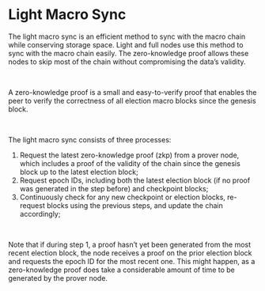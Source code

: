 # Light Macro Sync

The light macro sync is an efficient method to sync with the macro chain while conserving storage space. Light and full nodes use this method to sync with the macro chain easily. The zero-knowledge proof allows these nodes to skip most of the chain without compromising the data’s validity.

<br/>

A zero-knowledge proof is a small and easy-to-verify proof that enables the peer to verify the correctness of all election macro blocks since the genesis block.

<br/>

The light macro sync consists of three processes:

1. Request the latest zero-knowledge proof (zkp) from a prover node, which includes a proof of the validity of the chain since the genesis block up to the latest election block;
2. Request epoch IDs, including both the latest election block (if no proof was generated in the step before) and checkpoint blocks;
3. Continuously check for any new checkpoint or election blocks, re-request blocks using the previous steps, and update the chain accordingly;

<br/>

Note that if during step 1, a proof hasn’t yet been generated from the most recent election block, the node receives a proof on the prior election block and requests the epoch ID for the most recent one. This might happen, as a zero-knowledge proof does take a considerable amount of time to be generated by the prover node.
